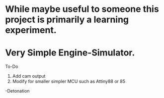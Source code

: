 # While maybe useful to someone this project is primarily a learning experiment.
# Very Simple Engine-Simulator.


  To-Do
  1. Add cam output
  2. Modify for smaller simpler MCU such as Attiny88 or 85
 
 -Detonation
